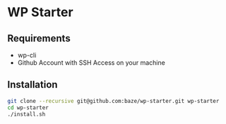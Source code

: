 # WP Starter

## Requirements

* wp-cli
* Github Account with SSH Access on your machine

## Installation

```bash
git clone --recursive git@github.com:baze/wp-starter.git wp-starter
cd wp-starter
./install.sh
```